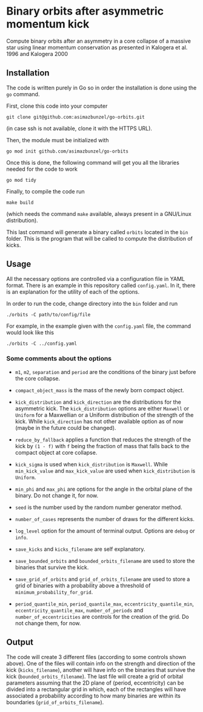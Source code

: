 # Binary orbits after asymmetric momentum kick

Compute binary orbits after an asymmetry in a core collapse of a massive star using linear
momentum conservation as presented in Kalogera et al. 1996 and Kalogera 2000

## Installation

The code is written purely in Go so in order the installation is done using the `go` command.

First, clone this code into your computer

```
git clone git@github.com:asimazbunzel/go-orbits.git
```

(in case ssh is not available, clone it with the HTTPS URL).

Then, the module must be initialized with

```
go mod init github.com/asimazbunzel/go-orbits
```

Once this is done, the following command will get you all the libraries needed for the code to
work

```
go mod tidy
```

Finally, to compile the code run

```
make build
```

(which needs the command `make` available, always present in a GNU/Linux distribution).

This last command will generate a binary called `orbits` located in  the `bin` folder. This is
the program that will be called to compute the distribution of kicks.

## Usage

All the necessary options are controlled via a configuration file in YAML format. There is an
example in this repository called `config.yaml`. In it, there is an explanation for the utility
of each of the options.

In order to run the code, change directory into the `bin` folder and run

```
./orbits -C path/to/config/file
```

For example, in the example given with the `config.yaml` file, the command would look like this

```
./orbits -C ../config.yaml
```

### Some comments about the options

* `m1`, `m2`, `separation` and `period` are the conditions of the binary just before the core
collapse.

* `compact_object_mass` is the mass of the newly born compact object.

* `kick_distribution` and `kick_direction` are the distributions for the asymmetric kick. The
`kick_distribution` options are either `Maxwell` or `Uniform` for a Maxwellian or a Uniform
distribution of the strength of the kick. While `kick_direction` has not other available option
as of now (maybe in the future could be changed).

* `reduce_by_fallback` applies a function that reduces the strength of the kick by `(1 - f)` with
`f` being the fraction of mass that falls back to the compact object at core collapse.

* `kick_sigma` is used when `kick_distribution` is `Maxwell`. While `min_kick_value` and
`max_kick_value` are used when `kick_distribution` is `Uniform`.

* `min_phi` and `max_phi` are options for the angle in the orbital plane of the binary. Do not
change it, for now.

* `seed` is the number used by the random number generator method.

* `number_of_cases` represents the number of draws for the different kicks.

* `log_level` option for the amount of terminal output. Options are `debug` or `info`.

* `save_kicks` and `kicks_filename` are self explanatory.

* `save_bounded_orbits` and `bounded_orbits_filename` are used to store the binaries that
survive the kick.

* `save_grid_of_orbits` and `grid_of_orbits_filename` are used to store a grid of binaries
with a probability above a threshold of `minimum_probability_for_grid`.

* `period_quantile_min`, `period_quantile_max`, `eccentricity_quantile_min`,
`eccentricity_quantile_max`, `number_of_periods` and `number_of_eccentricities` are controls
for the creation of the grid. Do not change them, for now.

## Output

The code will create 3 different files (according to some controls shown above). One of the
files will contain info on the strength and direction of the kick (`kicks_filename`), another
will have info on the binaries that survive the kick (`bounded_orbits_filename`). The last
file will create a grid of orbital parameters assuming that the 2D plane of
(period, eccentricity) can be divided into a rectangular grid in which, each of the rectangles
will have associated a probability according to how many binaries are within its boundaries
(`grid_of_orbits_filename`).
